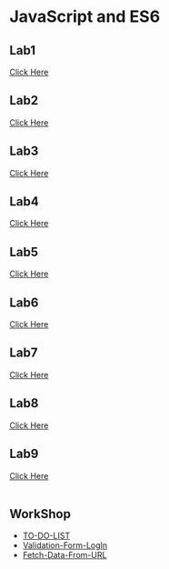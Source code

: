 # JavaScript and ES6
## Lab1
[Click Here](https://hager-abd-el-galil.github.io/ITI_OpenSourceApplicationDevelopment/JavaScript%20and%20ES6/Lab1) <br/>
## Lab2
[Click Here](https://hager-abd-el-galil.github.io/ITI_OpenSourceApplicationDevelopment/JavaScript%20and%20ES6/Lab2) <br/>
## Lab3
[Click Here](https://hager-abd-el-galil.github.io/ITI_OpenSourceApplicationDevelopment/JavaScript%20and%20ES6/Lab3) <br/>
## Lab4
[Click Here](https://hager-abd-el-galil.github.io/ITI_OpenSourceApplicationDevelopment/JavaScript%20and%20ES6/Lab4) <br/>
## Lab5
[Click Here](https://hager-abd-el-galil.github.io/ITI_OpenSourceApplicationDevelopment/JavaScript%20and%20ES6/Lab5) <br/>
## Lab6
[Click Here](https://hager-abd-el-galil.github.io/ITI_OpenSourceApplicationDevelopment/JavaScript%20and%20ES6/Lab6) <br/>
## Lab7
[Click Here](https://hager-abd-el-galil.github.io/ITI_OpenSourceApplicationDevelopment/JavaScript%20and%20ES6/Lab7) <br/>
## Lab8
[Click Here](https://hager-abd-el-galil.github.io/ITI_OpenSourceApplicationDevelopment/JavaScript%20and%20ES6/Lab8) <br/>
## Lab9
[Click Here](https://hager-abd-el-galil.github.io/ITI_OpenSourceApplicationDevelopment/JavaScript%20and%20ES6/Lab9) <br/>
<br/>
## WorkShop
- [TO-DO-LIST](https://hager-abd-el-galil.github.io/ITI_OpenSourceApplicationDevelopment/JavaScript%20and%20ES6/WorkShop/TO%20DO%20LIST) <br/>
- [Validation-Form-LogIn](https://hager-abd-el-galil.github.io/ITI_OpenSourceApplicationDevelopment/JavaScript%20and%20ES6/WorkShop/Simple%20Form%20LogIn) <br/>
- [Fetch-Data-From-URL](https://hager-abd-el-galil.github.io/ITI_OpenSourceApplicationDevelopment/JavaScript%20and%20ES6/WorkShop/Fetch%20Data) <br/>









